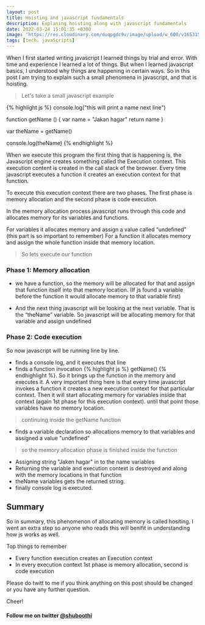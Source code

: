 ```yaml
---
layout: post
title: Hoisting and javascript fundamentals
description: Explaning hoisting along with javascript fundamentals
date: 2022-03-24 15:01:35 +0300
image: "https://res.cloudinary.com/duqpgdc9v/image/upload/w_600/v1653152413/deegha/Hositing_Execution_context_2.png"
tags: [tech. javaScripts]
---
```


When I first started writing javascript I learned things by trial and error. With time and experience I learned a lot of things. But when I learned javascript basics, I understood why things are happening in certain ways. So in this post I am trying to explain such a small phenomena in javascript, and that is hoisting.

> Let's take a small javascript example

{% highlight js %}
console.log("this will print a name next line")

function getName () {
var name = "Jakan hagar"
return name
}

var theName = getName()

console.log(theName)
{% endhighlight %}

When we execute this program the first thing that is happening is, the Javascript engine creates something called the Execution context. This execution content is created in the call stack of the browser. Every time javascript executes a function it creates an execution context for that function.

To execute this execution context there are two phases. The first phase is memory allocation and the second phase is code execution.

In the memory allocation process javascript runs through this code and allocates memory for its variables and functions.

For variables it allocates memory and assign a value called “undefined” (this part is so important to remember)
For a function it allocates memory and assign the whole function inside that memory location.

> So lets execute our function

### Phase 1: Memory allocation

- we have a function, so the memory will be allocated for that and assign that function itself into that memory location. (If js found a variable before the function it would allocate memory to that variable first)

- And the next thing javascript will be looking at the next variable. That is the “theName” variable. So javascript will be allocating memory for that variable and assign undefined

### Phase 2: Code execution

So now javascript will be running line by line.

- finds a console log, and it executes that line
- finds a function invocation {% highlight js %} getName() {% endhighlight %}. So it brings up the function in the memory and executes it. A very important thing here is that every time javascript invokes a function it creates a new execution context for that particular context. Then it will start allocating memory for variables inside that context (again 1st phase for this execution context). until that point those variables have no memory location.

> continuing inside the getName function

- finds a variable declaration so allocations memory to that variables and assigned a value "undefined"

> so the memory allocation phase is finished inside the function

- Assigning string "Jaken hagar" in to the name variables
- Returning the variable and execution context is destroyed and along with the memory locations in that function
- theName variables gets the returned string.
- finally console log is executed.

## Summary

So in summary, this phenomenon of allocating memory is called hositing. I went an extra step so anyone who reads this will benifit in understanding how js works as well.

Top things to remember

- Every function execution creates an Execution context
- In every execution context 1st phase is memory allocation, second is code execution

Please do twitt to me if you think anything on this post should be changed or you have any further question.

Cheer!

#### Follow me on twitter [@shuboothi](https://twitter.com/Shuboothi)
